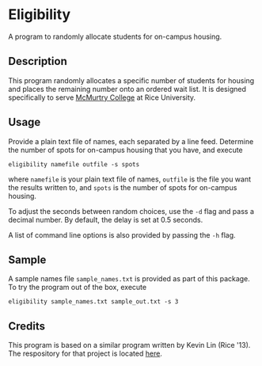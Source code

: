 Eligibility
===========

A program to randomly allocate students for on-campus housing.

Description
-----------

This program randomly allocates a specific number of students for housing
and places the remaining number onto an ordered wait list. It is designed
specifically to serve [McMurtry College](http://mcmurtry.rice.edu) at Rice
University.

Usage
-----

Provide a plain text file of names, each separated by a line feed. Determine
the number of spots for on-campus housing that you have, and execute

    eligibility namefile outfile -s spots

where `namefile` is your plain text file of names, `outfile` is the file you
want the results written to, and `spots` is the number of spots for on-campus
housing.

To adjust the seconds between random choices, use the `-d` flag and pass a
decimal number. By default, the delay is set at 0.5 seconds.

A list of command line options is also provided by passing the `-h` flag.

Sample
------

A sample names file `sample_names.txt` is provided as part of this package. To
try the program out of the box, execute

    eligibility sample_names.txt sample_out.txt -s 3

Credits
-------

This program is based on a similar program written by Kevin Lin (Rice '13).
The respository for that project is located
[here](https://github.com/kevinslin/eligibility_jack).

